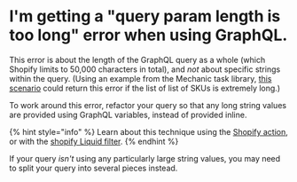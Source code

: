 # I'm getting a "query param length is too long" error when using GraphQL.

This error is about the length of the GraphQL query as a whole (which Shopify limits to 50,000 characters in total), and _not_ about specific strings within the query. (Using an example from the Mechanic task library, [this scenario](https://github.com/lightward/mechanic-tasks/blob/fc08062fb1b861c95f4244c1c12f231646770700/docs/sync-inventory-for-shared-skus/script.liquid#L17-L44) could return this error if the list of list of SKUs is extremely long.)

To work around this error, refactor your query so that any long string values are provided using GraphQL variables, instead of provided inline.

{% hint style="info" %}
Learn about this technique using the [Shopify action](../core/actions/integrations/shopify.md#graphql-with-variables), or with the [shopify Liquid filter](../platform/liquid/filters/#shopify).
{% endhint %}

If your query _isn't_ using any particularly large string values, you may need to split your query into several pieces instead.
